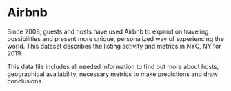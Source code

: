 # Airbnb
Since 2008, guests and hosts have used Airbnb to expand on traveling possibilities and present more unique, personalized way of experiencing the world. This dataset describes the listing activity and metrics in NYC, NY for 2019.

This data file includes all needed information to find out more about hosts, geographical availability, necessary metrics to make predictions and draw conclusions.

